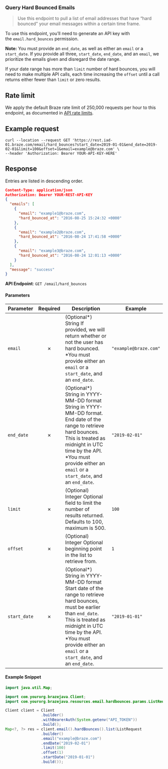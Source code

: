 
### Query Hard Bounced Emails <a name="list"></a>

> Use this endpoint to pull a list of email addresses that have “hard bounced” your email messages within a certain time frame. 
  

To use this endpoint, you’ll need to generate an API key with the `email.hard_bounces` permission.

**Note:** You must provide an `end_date`, as well as either an `email` or a `start_date`. If you provide all three, `start_date`, `end_date`, and an `email`, we prioritize the emails given and disregard the date range.

If your date range has more than `limit` number of hard bounces, you will need to make multiple API calls, each time increasing the `offset` until a call returns either fewer than `limit` or zero results.

## Rate limit

We apply the default Braze rate limit of 250,000 requests per hour to this endpoint, as documented in [API rate limits](https://www.braze.com/docs/api/api_limits/).

## Example request

```
curl --location --request GET 'https://rest.iad-01.braze.com/email/hard_bounces?start_date=2019-01-01&end_date=2019-02-01&limit=100&offset=1&email=example@braze.com' \
--header 'Authorization: Bearer YOUR-API-KEY-HERE'

```

## Response

Entries are listed in descending order.

``` json
Content-Type: application/json
Authorization: Bearer YOUR-REST-API-KEY
{
  "emails": [
    {
      "email": "example1@braze.com",
      "hard_bounced_at": "2016-08-25 15:24:32 +0000"
    },
    {
      "email": "example2@braze.com",
      "hard_bounced_at": "2016-08-24 17:41:58 +0000"
    },
    {
      "email": "example3@braze.com",
      "hard_bounced_at": "2016-08-24 12:01:13 +0000"
    }
  ],
  "message": "success"
}

```

**API Endpoint**: `GET /email/hard_bounces`

#### Parameters

| Parameter | Required | Description | Example |
|-----------|:--------:|-------------|--------|
| `email` | ✗ | (Optional*) String  If provided, we will return whether or not the user has hard bounced.  *You must provide either an `email` or a `start_date`, and an `end_date`. | `"example@braze.com"` |
| `end_date` | ✗ | (Optional*) String in YYYY-MM-DD format  String in YYYY-MM-DD format. End date of the range to retrieve hard bounces. This is treated as midnight in UTC time by the API.  *You must provide either an `email` or a `start_date`, and an `end_date`. | `"2019-02-01"` |
| `limit` | ✗ | (Optional) Integer  Optional field to limit the number of results returned. Defaults to 100, maximum is 500. | `100` |
| `offset` | ✗ | (Optional) Integer  Optional beginning point in the list to retrieve from. | `1` |
| `start_date` | ✗ | (Optional*) String in YYYY-MM-DD format   Start date of the range to retrieve hard bounces, must be earlier than `end_date`. This is treated as midnight in UTC time by the API.  *You must provide either an `email` or a `start_date`, and an `end_date`.  | `"2019-01-01"` |

#### Example Snippet

```java
import java.util.Map;

import com.yourorg.brazejava.Client;
import com.yourorg.brazejava.resources.email.hardbounces.params.ListRequest;

Client client = Client
                .builder()
                .withBearerAuth(System.getenv("API_TOKEN"))
                .build();
Map<?, ?> res = client.email().hardBounces().list(ListRequest
                .builder()
                .email("example@braze.com")
                .endDate("2019-02-01")
                .limit(100)
                .offset(1)
                .startDate("2019-01-01")
                .build());
```
